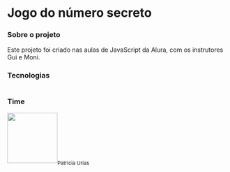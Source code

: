 <h1> Jogo do número secreto </h1>

<h3> Sobre o projeto </h3>

<p> Este projeto foi criado nas aulas de JavaScript da Alura, com os instrutores Gui e Moni.</p>

<h3> Tecnologias </h3>

<div>
<img scr="https://www.google.com/url?sa=i&url=https%3A%2F%2Fwww.freepnglogos.com%2Fpics%2Fhtml5-logo&psig=AOvVaw2vDJ58sM9urB8iKC_9pngZ&ust=1721262041078000&source=images&cd=vfe&opi=89978449&ved=0CBEQjRxqFwoTCNCXsprnrIcDFQAAAAAdAAAAABAJ">
</div>

<h3> Time </h3>
<img loading="lazy" src="https://media.licdn.com/dms/image/D4D03AQGPcmekXSq6Jg/profile-displayphoto-shrink_800_800/0/1720744718755?e=1726704000&v=beta&t=3UaxVUHejNwBmfzDpeqt-W0mO7cGAnWFjOYjDLPkc8g" width=115><sub>Patricia Urias</sub>
